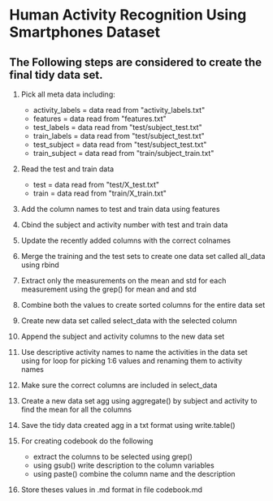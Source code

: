 Human Activity Recognition Using Smartphones Dataset
============================================================

## The Following steps are considered to create the final tidy data set.

1. Pick all meta data including:
	- activity_labels = data read from "activity_labels.txt"
	- features = data read from "features.txt"
	- test_labels = data read from "test/subject_test.txt"
	- train_labels = data read from "test/subject_test.txt"
	- test_subject = data read from "test/subject_test.txt"
	- train_subject = data read from "train/subject_train.txt"
	
2. Read the test and train data	
	- test = data read from "test/X_test.txt"
	- train = data read from "train/X_train.txt"
	
3. Add the column names to test and train data using features
4. Cbind the subject and activity number with test and train data
5. Update the recently added columns with the correct colnames
6. Merge the training and the test sets to create one data set called all_data using rbind
7. Extract only the measurements on the mean and std for each measurement using the grep() for mean and and std
8. Combine both the values to create sorted columns for the entire data set
9. Create new data set called select_data with the selected column
10. Append the subject and activity columns to the new data set 
11. Use descriptive activity names to name the activities in the data set using for loop for picking 1:6 values and renaming them to activity names
12. Make sure the correct columns are included in  select_data
13. Create a new data set agg using aggregate() by subject and activity to find the mean for all the columns
14. Save the tidy data created agg in a txt format using write.table()
15. For creating codebook do the following
	- extract the columns to be selected using grep()
	- using gsub() write description to the column variables
	- using paste() combine the column name and the description
16. Store theses values in .md format in file codebook.md